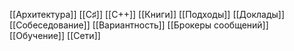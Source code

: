 [[Архитектура]]
[[C♯]]
[[C++]]
[[Книги]]
[[Подходы]]
[[Доклады]]
[[Собеседование]]
[[Вариантность]]
[[Брокеры сообщений]]
[[Обучение]]
[[Сети]]